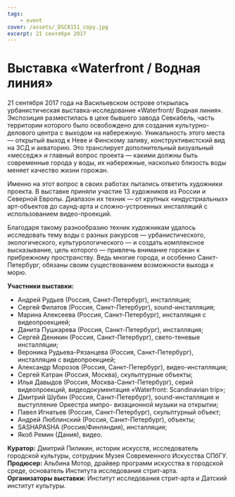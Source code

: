 ```yaml
---
tags:
    - event
cover: /assets/_DSC8151_copy.jpg
excerpt: 21 сентября 2017
---
```


# Выставка «Waterfront / Водная линия»

21 сентября 2017 года на Васильевском острове открылась урбанистическая выставка-исследование «Waterfront/ Водная линия». Экспозиция разместилась в цехе бывшего завода Севкабель, часть территории которого было освобождено для создания культурно-делового центра с выходом на набережную. Уникальность этого места — открытый выход к Неве и Финскому заливу, конструктивистский вид на ЗСД и акваторию. Это транслирует дополнительный визуальный «месседж» и главный вопрос проекта — какими должны быть современные города у воды, их набережные, насколько близость воды меняет качество
жизни горожан.

Именно на этот вопрос в своих работах пытались ответить художники проекта. В выставке приняли участие 13 художников из России и Северной Европы. Диапазон их техник — от крупных «индустриальных» арт-объектов до саунд-арта и сложно-устроенных инсталляций с использованием видео-проекций.

Благодаря такому разнообразию техник художникам удалось исследовать тему воды с разных ракурсов — урбанистического, экологического, культурологического — и создать комплексное высказывание, цель которого — привлечь внимание горожан к прибрежному пространству. Ведь многие города, и особенно Санкт-Петербург, обязаны своим существованием возможности выхода к морю.

**Участники выставки:**

- Андрей Рудьев (Россия, Санкт-Петербург), инсталляция;
- Сергей Филатов (Россия, Санкт-Петербург), sound-инсталляция;
- Марина Алексеева (Россия, Санкт-Петербург), инсталляция с видеопроекцией;
- Данита Пушкарева (Россия, Санкт-Петербург), инсталляция;
- Сергей Деникин (Россия, Санкт-Петербург), свето-теневые инсталляции;
- Вероника Рудьева-Рязанцева (Россия, Санкт-Петербург), инсталляция с видеопроекцией;
- Александр Морозов (Россия, Санкт-Петербург), видео-инсталляция;
- Сергей Катран (Россия, Москва), скульптурные объекты;
- Илья Давыдов (Россия, Москва-Санкт-Петербург), серий видеопроекций, видеодокументация «Waterfront: Scandinavian trip»;
- Дмитрий Шубин (Россия, Санкт-Петербург), sound-инсталляция и выступление Оркестра импро- визационной музыки на открытии;
- Павел Игнатьев (Россия, Санкт-Петербург), скульптурный объект;
- Андрей Люблинский (Россия, Санкт-Петербург), объекты;
- SASHAPASHA (Россия/Финляндия), инсталляция;
- Якоб Ремин (Дания), видео.

**Куратор:** Дмитрий Пиликин, историк искусств, исследователь городской культуры, сотрудник Музея Современного Искусства СПбГУ.  
**Продюсер:** Альбина Мотор, драйвер программ искусства в городской среде, основатель Института исследования стрит-арта.  
**Организаторы выставки:** Институт исследования стрит-арта и Датский институт культуры.